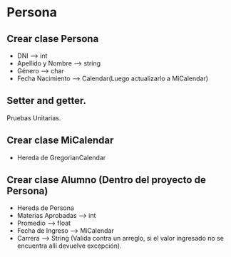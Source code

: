# Persona

## Crear clase Persona
* DNI --> int
* Apellido y Nombre --> string
* Género --> char
* Fecha Nacimiento --> Calendar(Luego actualizarlo a MiCalendar)


## Setter and getter.
Pruebas Unitarias.

## Crear clase MiCalendar
* Hereda de GregorianCalendar

## Crear clase Alumno (Dentro del proyecto de Persona)
* Hereda de Persona
* Materias Aprobadas --> int
* Promedio --> float
* Fecha de Ingreso --> MiCalendar
* Carrera --> String (Valida contra un arreglo, si el valor ingresado no se encuentra allí devuelve excepción).
